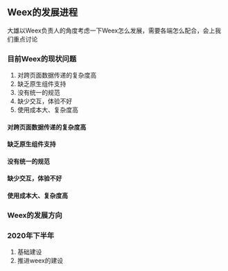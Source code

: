 ## Weex的发展进程

大雄以Weex负责人的角度考虑一下Weex怎么发展，需要各端怎么配合，会上我们重点讨论



### 目前Weex的现状问题

1. 对跨页面数据传递的复杂度高
2. 缺乏原生组件支持
3. 没有统一的规范
4. 缺少交互，体验不好
5. 使用成本大、复杂度高



#### 对跨页面数据传递的复杂度高

#### 缺乏原生组件支持

#### 没有统一的规范

#### 缺少交互，体验不好

#### 使用成本大、复杂度高



### Weex的发展方向



### 2020年下半年

1. 基础建设
2. 推进weex的建设

